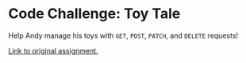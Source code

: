 # Code Challenge: Toy Tale
Help Andy manage his toys with `GET`, `POST`, `PATCH`, and `DELETE` requests!

[Link to original assignment.](https://github.com/learn-co-curriculum/phase-1-practice-toy-tale)
